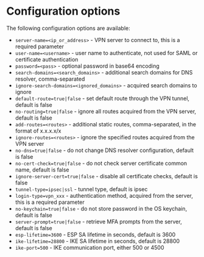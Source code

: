 # Configuration options

The following configuration options are available:

* `server-name=<ip_or_address>` - VPN server to connect to, this is a required parameter
* `user-name=<username>` - user name to authenticate, not used for SAML or certificate authentication
* `password=<pass>` - optional password in base64 encoding
* `search-domains=<search_domains>` - additional search domains for DNS resolver, comma-separated
* `ignore-search-domains=<ignored_domains>` - acquired search domains to ignore
* `default-route=true|false` - set default route through the VPN tunnel, default is false
* `no-routing=true|false` - ignore all routes acquired from the VPN server, default is false
* `add-routes=<routes>` - additional static routes, comma-separated, in the format of x.x.x.x/x
* `ignore-routes=<routes>` - ignore the specified routes acquired from the VPN server
* `no-dns=true|false` - do not change DNS resolver configuration, default is false
* `no-cert-check=true|false` - do not check server certificate common name, default is false
* `ignore-server-cert=true|false` - disable all certificate checks, default is false
* `tunnel-type=ipsec|ssl` - tunnel type, default is ipsec
* `login-type=vpn_xxx` - authentication method, acquired from the server, this is a required parameter
* `no-keychain=true|false` - do not store password in the OS keychain, default is false
* `server-prompt=true|false` - retrieve MFA prompts from the server, default is false
* `esp-lifetime=3600` - ESP SA lifetime in seconds, default is 3600
* `ike-lifetime=28800` - IKE SA lifetime in seconds, default is 28800
* `ike-port=500` - IKE communication port, either 500 or 4500
